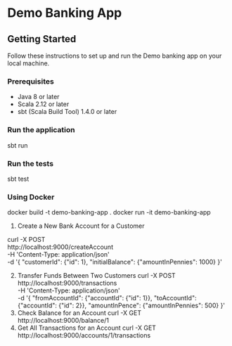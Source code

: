 # Demo Banking App


## Getting Started

Follow these instructions to set up and run the Demo banking app on your local machine.

### Prerequisites

- Java 8 or later
- Scala 2.12 or later
- sbt (Scala Build Tool) 1.4.0 or later

### Run the application

sbt run


### Run the tests

sbt test

### Using Docker

docker build -t demo-banking-app .
docker run -it demo-banking-app

1. Create a New Bank Account for a Customer

curl -X POST \
http://localhost:9000/createAccount \
-H 'Content-Type: application/json' \
-d '{
"customerId": {"id": 1},
"initialBalance": {"amountInPennies": 1000}
}'

2. Transfer Funds Between Two Customers
   curl -X POST \
   http://localhost:9000/transactions \
   -H 'Content-Type: application/json' \
   -d '{
   "fromAccountId": {"accountId": {"id": 1}},
   "toAccountId": {"accountId": {"id": 2}},
   "amountInPence": {"amountInPennies": 500}
   }'
3. Check Balance for an Account
   curl -X GET http://localhost:9000/balance/1
4.  Get All Transactions for an Account
curl -X GET http://localhost:9000/accounts/1/transactions

